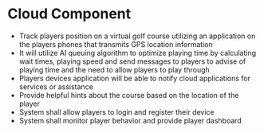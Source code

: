 # Cloud Component
* Track players position on a virtual golf course utilizing an application on the players phones that
transmits GPS location information
* It will utilize AI queuing algorithm to optimize playing time by calculating wait times, playing
speed and send messages to players to advise of playing time and the need to allow players to
play through
* Players devices application will be able to notify cloud applications for services or assistance
* Provide helpful hints about the course based on the location of the player
* System shall allow players to login and register their device
* System shall monitor player behavior and provide player dashboard